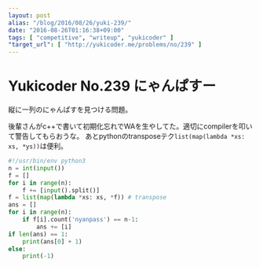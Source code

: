 ```yaml
---
layout: post
alias: "/blog/2016/08/26/yuki-239/"
date: "2016-08-26T01:16:38+09:00"
tags: [ "competitive", "writeup", "yukicoder" ]
"target_url": [ "http://yukicoder.me/problems/no/239" ]
---
```


# Yukicoder No.239 にゃんぱすー

縦に一列のにゃんぱすを見つける問題。

後輩さんがc++で書いて初期化忘れでWAを生やしてた。適切にcompilerを叩いて警告してもらおうな。
あとpythonのtransposeテク`list(map(lambda *xs: xs, *ys))`は便利。

``` python
#!/usr/bin/env python3
n = int(input())
f = []
for i in range(n):
    f += [input().split()]
f = list(map(lambda *xs: xs, *f)) # transpose
ans = []
for i in range(n):
    if f[i].count('nyanpass') == n-1:
        ans += [i]
if len(ans) == 1:
    print(ans[0] + 1)
else:
    print(-1)
```
